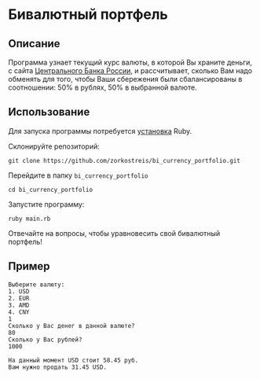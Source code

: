 # Бивалютный портфель

## Описание
Программа узнает текущий курс валюты, в которой Вы храните деньги, с сайта [Центрального Банка России](https://www.cbr.ru/currency_base/daily/), и рассчитывает, сколько Вам надо обменять для того, чтобы Ваши сбережения были сбалансированы в соотношении: 50% в рублях, 50% в выбранной валюте.

## Использование

Для запуска программы потребуется [установка](https://www.ruby-lang.org/ru/documentation/installation/) Ruby.

Склонируйте репозиторий:

```
git clone https://github.com/zorkostreis/bi_currency_portfolio.git
```

Перейдите в папку `bi_currency_portfolio`

```
cd bi_currency_portfolio
```

Запустите программу:

```
ruby main.rb
```

Отвечайте на вопросы, чтобы уравновесить свой бивалютный портфель!


## Пример

```
Выберите валюту:
1. USD
2. EUR
3. AMD
4. CNY
1
Сколько у Вас денег в данной валюте?
80
Сколько у Вас рублей?
1000

На данный момент USD стоит 58.45 руб.
Вам нужно продать 31.45 USD.
```
